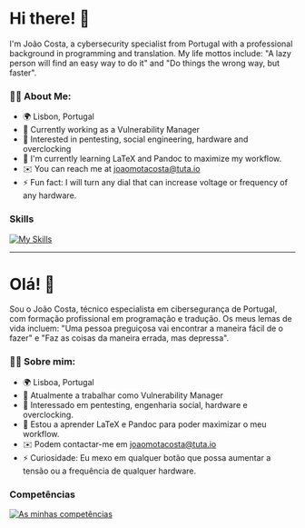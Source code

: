 # Hi there! 👋
I'm João Costa, a cybersecurity specialist from Portugal with a professional background in programming and translation. My life mottos include: "A lazy person will find an easy way to do it" and "Do things the wrong way, but faster".

### 👨‍💻 About Me:
- 🌍 Lisbon, Portugal
- 🔐 Currently working as a Vulnerability Manager
- 👀 Interested in pentesting, social engineering, hardware and overclocking
- 🧠 I'm currently learning LaTeX and Pandoc to maximize my workflow.
- ✉️ You can reach me at [joaomotacosta@tuta.io](mailto:joaomotacosta@tuta.io)
- ⚡ Fun fact: I will turn any dial that can increase voltage or frequency of any hardware.

### Skills
[![My Skills](https://skillicons.dev/icons?i=bash,cpp,cmake,css,git,github,gtk,html,latex,linux,md,mysql,nginx,ps,postgres,powershell,py,raspberrypi,regex,vscode&theme=dark&perline=10)](https://skillicons.dev)

---

# Olá! 👋
Sou o João Costa, técnico especialista em cibersegurança de Portugal, com formação profissional em programação e tradução. Os meus lemas de vida incluem: "Uma pessoa preguiçosa vai encontrar a maneira fácil de o fazer" e "Faz as coisas da maneira errada, mas depressa".

### 👨‍💻 Sobre mim:
- 🌍 Lisboa, Portugal
- 🔐 Atualmente a trabalhar como Vulnerability Manager
- 👀 Interessado em pentesting, engenharia social, hardware e overclocking.
- 🧠 Estou a aprender LaTeX e Pandoc para poder maximizar o meu workflow.
- ✉️ Podem contactar-me em [joaomotacosta@tuta.io](mailto:joaomotacosta@tuta.io)
- ⚡ Curiosidade: Eu mexo em qualquer botão que possa aumentar a tensão ou a frequência de qualquer hardware.

### Competências
[![As minhas competências](https://skillicons.dev/icons?i=bash,cpp,cmake,css,git,github,gtk,html,latex,linux,md,mysql,nginx,ps,postgres,powershell,py,raspberrypi,regex,vscode&theme=dark&perline=10)](https://skillicons.dev)
